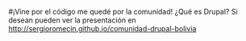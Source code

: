 #¡Vine por el código me quedé por la comunidad! ¿Qué es Drupal?
Si desean pueden ver la presentación en http://sergioromecin.github.io/comunidad-drupal-bolivia